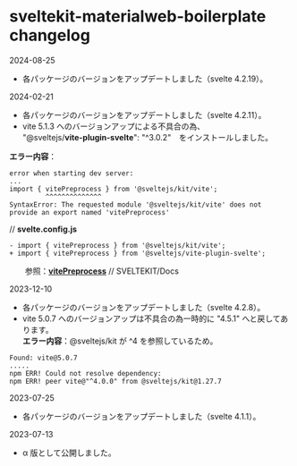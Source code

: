 # sveltekit-materialweb-boilerplate changelog

2024-08-25  
- 各パッケージのバージョンをアップデートしました（svelte 4.2.19）。

2024-02-21  
- 各パッケージのバージョンをアップデートしました（svelte 4.2.11）。  
- vite 5.1.3 へのバージョンアップによる不具合の為、  
	"@sveltejs/**vite-plugin-svelte**": "^3.0.2"　をインストールしました。  

**エラー内容**：
```
error when starting dev server:
...
import { vitePreprocess } from '@sveltejs/kit/vite';
         ^^^^^^^^^^^^^^
SyntaxError: The requested module '@sveltejs/kit/vite' does not provide an export named 'vitePreprocess'
```

// **svelte.config.js**
```
- import { vitePreprocess } from '@sveltejs/kit/vite';
+ import { vitePreprocess } from '@sveltejs/vite-plugin-svelte';
```
　　参照：[**vitePreprocess**](https://kit.svelte.dev/docs/integrations#preprocessors-vitepreprocess) // SVELTEKIT/Docs


2023-12-10  
- 各パッケージのバージョンをアップデートしました（svelte 4.2.8）。  
- vite 5.0.7 へのバージョンアップは不具合の為一時的に "4.5.1" へと戻してあります。  
**エラー内容**：@sveltejs/kit が ^4 を参照しているため。
```
Found: vite@5.0.7
.....
npm ERR! Could not resolve dependency:
npm ERR! peer vite@"^4.0.0" from @sveltejs/kit@1.27.7
```

2023-07-25  
- 各パッケージのバージョンをアップデートしました（svelte 4.1.1）。

2023-07-13   
- α 版として公開しました。


